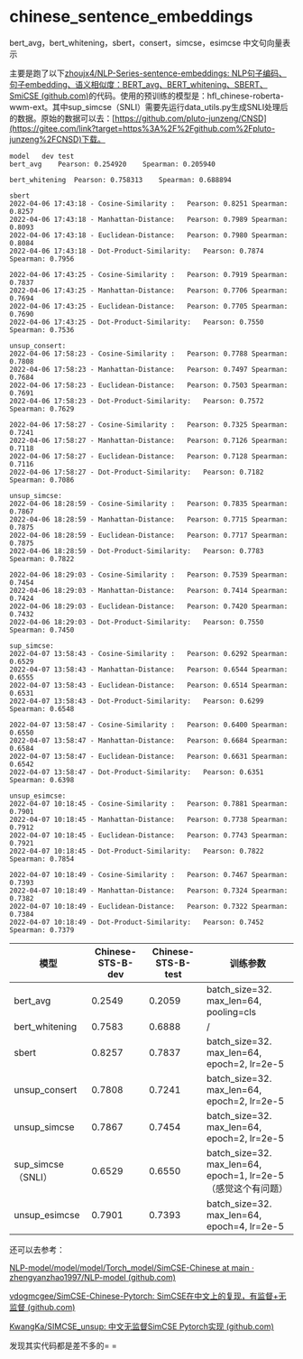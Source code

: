 # chinese_sentence_embeddings
bert_avg，bert_whitening，sbert，consert，simcse，esimcse 中文句向量表示

主要是跑了以下[zhoujx4/NLP-Series-sentence-embeddings: NLP句子编码、句子embedding、语义相似度：BERT_avg、BERT_whitening、SBERT、SmiCSE (github.com)](https://github.com/zhoujx4/NLP-Series-sentence-embeddings)的代码。使用的预训练的模型是：hfl_chinese-roberta-wwm-ext。其中sup_simcse（SNLI）需要先运行data_utils.py生成SNLI处理后的数据。原始的数据可以去：[https://github.com/pluto-junzeng/CNSD](https://gitee.com/link?target=https%3A%2F%2Fgithub.com%2Fpluto-junzeng%2FCNSD)下载。

```
model   dev test
bert_avg    Pearson: 0.254920    Spearman: 0.205940

bert_whitening  Pearson: 0.758313    Spearman: 0.688894

sbert
2022-04-06 17:43:18 - Cosine-Similarity :	Pearson: 0.8251	Spearman: 0.8257
2022-04-06 17:43:18 - Manhattan-Distance:	Pearson: 0.7989	Spearman: 0.8093
2022-04-06 17:43:18 - Euclidean-Distance:	Pearson: 0.7980	Spearman: 0.8084
2022-04-06 17:43:18 - Dot-Product-Similarity:	Pearson: 0.7874	Spearman: 0.7956

2022-04-06 17:43:25 - Cosine-Similarity :	Pearson: 0.7919	Spearman: 0.7837
2022-04-06 17:43:25 - Manhattan-Distance:	Pearson: 0.7706	Spearman: 0.7694
2022-04-06 17:43:25 - Euclidean-Distance:	Pearson: 0.7705	Spearman: 0.7690
2022-04-06 17:43:25 - Dot-Product-Similarity:	Pearson: 0.7550	Spearman: 0.7536

unsup_consert:
2022-04-06 17:58:23 - Cosine-Similarity :	Pearson: 0.7788	Spearman: 0.7808
2022-04-06 17:58:23 - Manhattan-Distance:	Pearson: 0.7497	Spearman: 0.7684
2022-04-06 17:58:23 - Euclidean-Distance:	Pearson: 0.7503	Spearman: 0.7691
2022-04-06 17:58:23 - Dot-Product-Similarity:	Pearson: 0.7572	Spearman: 0.7629

2022-04-06 17:58:27 - Cosine-Similarity :	Pearson: 0.7325	Spearman: 0.7241
2022-04-06 17:58:27 - Manhattan-Distance:	Pearson: 0.7126	Spearman: 0.7118
2022-04-06 17:58:27 - Euclidean-Distance:	Pearson: 0.7128	Spearman: 0.7116
2022-04-06 17:58:27 - Dot-Product-Similarity:	Pearson: 0.7182	Spearman: 0.7086

unsup_simcse:
2022-04-06 18:28:59 - Cosine-Similarity :	Pearson: 0.7835	Spearman: 0.7867
2022-04-06 18:28:59 - Manhattan-Distance:	Pearson: 0.7715	Spearman: 0.7875
2022-04-06 18:28:59 - Euclidean-Distance:	Pearson: 0.7717	Spearman: 0.7875
2022-04-06 18:28:59 - Dot-Product-Similarity:	Pearson: 0.7783	Spearman: 0.7822

2022-04-06 18:29:03 - Cosine-Similarity :	Pearson: 0.7539	Spearman: 0.7454
2022-04-06 18:29:03 - Manhattan-Distance:	Pearson: 0.7414	Spearman: 0.7424
2022-04-06 18:29:03 - Euclidean-Distance:	Pearson: 0.7420	Spearman: 0.7432
2022-04-06 18:29:03 - Dot-Product-Similarity:	Pearson: 0.7550	Spearman: 0.7450

sup_simcse:
2022-04-07 13:58:43 - Cosine-Similarity :	Pearson: 0.6292	Spearman: 0.6529
2022-04-07 13:58:43 - Manhattan-Distance:	Pearson: 0.6544	Spearman: 0.6555
2022-04-07 13:58:43 - Euclidean-Distance:	Pearson: 0.6514	Spearman: 0.6531
2022-04-07 13:58:43 - Dot-Product-Similarity:	Pearson: 0.6299	Spearman: 0.6548

2022-04-07 13:58:47 - Cosine-Similarity :	Pearson: 0.6400	Spearman: 0.6550
2022-04-07 13:58:47 - Manhattan-Distance:	Pearson: 0.6684	Spearman: 0.6584
2022-04-07 13:58:47 - Euclidean-Distance:	Pearson: 0.6631	Spearman: 0.6542
2022-04-07 13:58:47 - Dot-Product-Similarity:	Pearson: 0.6351	Spearman: 0.6398

unsup_esimcse:
2022-04-07 10:18:45 - Cosine-Similarity :	Pearson: 0.7881	Spearman: 0.7901
2022-04-07 10:18:45 - Manhattan-Distance:	Pearson: 0.7738	Spearman: 0.7912
2022-04-07 10:18:45 - Euclidean-Distance:	Pearson: 0.7743	Spearman: 0.7921
2022-04-07 10:18:45 - Dot-Product-Similarity:	Pearson: 0.7822	Spearman: 0.7854

2022-04-07 10:18:49 - Cosine-Similarity :	Pearson: 0.7467	Spearman: 0.7393
2022-04-07 10:18:49 - Manhattan-Distance:	Pearson: 0.7324	Spearman: 0.7382
2022-04-07 10:18:49 - Euclidean-Distance:	Pearson: 0.7322	Spearman: 0.7384
2022-04-07 10:18:49 - Dot-Product-Similarity:	Pearson: 0.7452	Spearman: 0.7379
```

| 模型               | Chinese-STS-B-dev | Chinese-STS-B-test | 训练参数                                                     |
| ------------------ | ----------------- | ------------------ | ------------------------------------------------------------ |
| bert_avg           | 0.2549            | 0.2059             | batch_size=32. max_len=64, pooling=cls                       |
| bert_whitening     | 0.7583            | 0.6888             | /                                                            |
| sbert              | 0.8257            | 0.7837             | batch_size=32. max_len=64, epoch=2, lr=2e-5                  |
| unsup_consert      | 0.7808            | 0.7241             | batch_size=32. max_len=64, epoch=2, lr=2e-5                  |
| unsup_simcse       | 0.7867            | 0.7454             | batch_size=32. max_len=64, epoch=2, lr=2e-5                  |
| sup_simcse（SNLI） | 0.6529            | 0.6550             | batch_size=32. max_len=64, epoch=1, lr=2e-5 <br />（感觉这个有问题） |
| unsup_esimcse      | 0.7901            | 0.7393             | batch_size=32. max_len=64, epoch=4, lr=2e-5                  |

还可以去参考：

[NLP-model/model/model/Torch_model/SimCSE-Chinese at main · zhengyanzhao1997/NLP-model (github.com)](https://github.com/zhengyanzhao1997/NLP-model/tree/main/model/model/Torch_model/SimCSE-Chinese)<br>

[vdogmcgee/SimCSE-Chinese-Pytorch: SimCSE在中文上的复现，有监督+无监督 (github.com)](https://github.com/vdogmcgee/SimCSE-Chinese-Pytorch)<br>

[KwangKa/SIMCSE_unsup: 中文无监督SimCSE Pytorch实现 (github.com)](https://github.com/KwangKa/SIMCSE_unsup)<br>

发现其实代码都是差不多的= =
